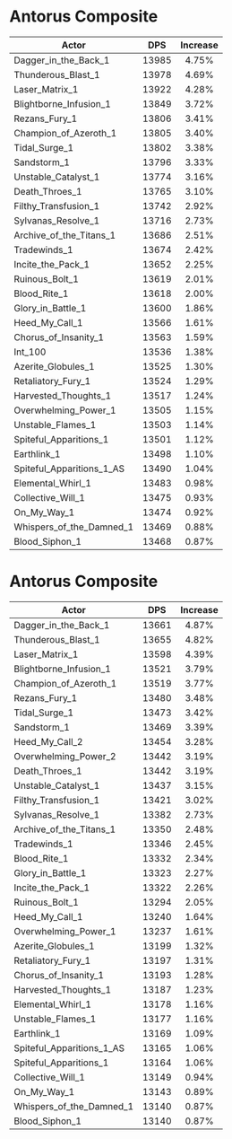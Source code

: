 # Antorus Composite
| Actor | DPS | Increase |
|---|:---:|:---:|
|Dagger_in_the_Back_1|13985|4.75%|
|Thunderous_Blast_1|13978|4.69%|
|Laser_Matrix_1|13922|4.28%|
|Blightborne_Infusion_1|13849|3.72%|
|Rezans_Fury_1|13806|3.41%|
|Champion_of_Azeroth_1|13805|3.40%|
|Tidal_Surge_1|13802|3.38%|
|Sandstorm_1|13796|3.33%|
|Unstable_Catalyst_1|13774|3.16%|
|Death_Throes_1|13765|3.10%|
|Filthy_Transfusion_1|13742|2.92%|
|Sylvanas_Resolve_1|13716|2.73%|
|Archive_of_the_Titans_1|13686|2.51%|
|Tradewinds_1|13674|2.42%|
|Incite_the_Pack_1|13652|2.25%|
|Ruinous_Bolt_1|13619|2.01%|
|Blood_Rite_1|13618|2.00%|
|Glory_in_Battle_1|13600|1.86%|
|Heed_My_Call_1|13566|1.61%|
|Chorus_of_Insanity_1|13563|1.59%|
|Int_100|13536|1.38%|
|Azerite_Globules_1|13525|1.30%|
|Retaliatory_Fury_1|13524|1.29%|
|Harvested_Thoughts_1|13517|1.24%|
|Overwhelming_Power_1|13505|1.15%|
|Unstable_Flames_1|13503|1.14%|
|Spiteful_Apparitions_1|13501|1.12%|
|Earthlink_1|13498|1.10%|
|Spiteful_Apparitions_1_AS|13490|1.04%|
|Elemental_Whirl_1|13483|0.98%|
|Collective_Will_1|13475|0.93%|
|On_My_Way_1|13474|0.92%|
|Whispers_of_the_Damned_1|13469|0.88%|
|Blood_Siphon_1|13468|0.87%|

# Antorus Composite
| Actor | DPS | Increase |
|---|:---:|:---:|
|Dagger_in_the_Back_1|13661|4.87%|
|Thunderous_Blast_1|13655|4.82%|
|Laser_Matrix_1|13598|4.39%|
|Blightborne_Infusion_1|13521|3.79%|
|Champion_of_Azeroth_1|13519|3.77%|
|Rezans_Fury_1|13480|3.48%|
|Tidal_Surge_1|13473|3.42%|
|Sandstorm_1|13469|3.39%|
|Heed_My_Call_2|13454|3.28%|
|Overwhelming_Power_2|13442|3.19%|
|Death_Throes_1|13442|3.19%|
|Unstable_Catalyst_1|13437|3.15%|
|Filthy_Transfusion_1|13421|3.02%|
|Sylvanas_Resolve_1|13382|2.73%|
|Archive_of_the_Titans_1|13350|2.48%|
|Tradewinds_1|13346|2.45%|
|Blood_Rite_1|13332|2.34%|
|Glory_in_Battle_1|13323|2.27%|
|Incite_the_Pack_1|13322|2.26%|
|Ruinous_Bolt_1|13294|2.05%|
|Heed_My_Call_1|13240|1.64%|
|Overwhelming_Power_1|13237|1.61%|
|Azerite_Globules_1|13199|1.32%|
|Retaliatory_Fury_1|13197|1.31%|
|Chorus_of_Insanity_1|13193|1.28%|
|Harvested_Thoughts_1|13187|1.23%|
|Elemental_Whirl_1|13178|1.16%|
|Unstable_Flames_1|13177|1.16%|
|Earthlink_1|13169|1.09%|
|Spiteful_Apparitions_1_AS|13165|1.06%|
|Spiteful_Apparitions_1|13164|1.06%|
|Collective_Will_1|13149|0.94%|
|On_My_Way_1|13143|0.89%|
|Whispers_of_the_Damned_1|13140|0.87%|
|Blood_Siphon_1|13140|0.87%|
